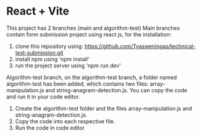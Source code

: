 # React + Vite

This project has 2 branches (main and algorithm-test)
Main branches contain form submission project using react js, for the installation:
1. clone this repository using: https://github.com/Tyasweningas/technical-test-submission.git
2. install npm using 'npm install'
3. run the project server using 'npm run dev'

Algorithm-test branch, on the algorithm-test branch, a folder named algorithm-test has been added, which contains two files: array-manipulation.js and string-anagram-detection.js.
You can copy the code and run it in your code editor.
1. Create the algorithm-test folder and the files array-manipulation.js and string-anagram-detection.js.
2. Copy the code into each respective file.
3. Run the code in code editor





